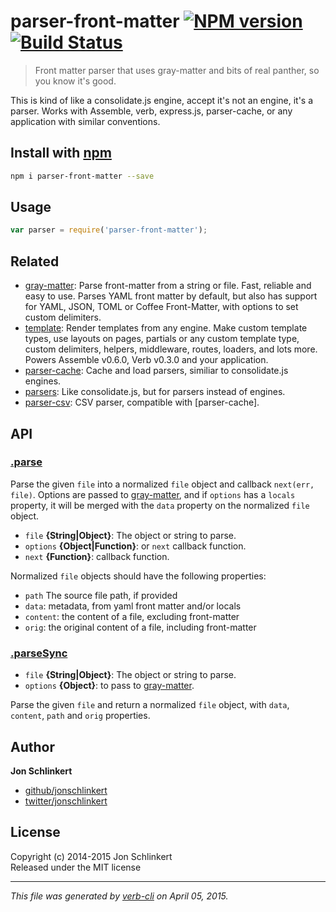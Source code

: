 # parser-front-matter [![NPM version](https://badge.fury.io/js/parser-front-matter.svg)](http://badge.fury.io/js/parser-front-matter)  [![Build Status](https://travis-ci.org/jonschlinkert/parser-front-matter.svg)](https://travis-ci.org/jonschlinkert/parser-front-matter) 

> Front matter parser that uses gray-matter and bits of real panther, so you know it's good.

This is kind of like a consolidate.js engine, accept it's not an engine, it's a parser. Works with Assemble, verb, express.js, parser-cache, or any application with similar conventions.

## Install with [npm](npmjs.org)

```bash
npm i parser-front-matter --save
```

## Usage

```js
var parser = require('parser-front-matter');
```

## Related
 * [gray-matter](https://github.com/jonschlinkert/gray-matter): Parse front-matter from a string or file. Fast, reliable and easy to use. Parses YAML front matter by default, but also has support for YAML, JSON, TOML or Coffee Front-Matter, with options to set custom delimiters.
 * [template](https://github.com/jonschlinkert/template): Render templates from any engine. Make custom template types, use layouts on pages, partials or any custom template type, custom delimiters, helpers, middleware, routes, loaders, and lots more. Powers Assemble v0.6.0, Verb v0.3.0 and your application.
 * [parser-cache](https://github.com/jonschlinkert/parser-cache): Cache and load parsers, similiar to consolidate.js engines.
 * [parsers](https://github.com/jonschlinkert/parsers): Like consolidate.js, but for parsers instead of engines.
 * [parser-csv](https://github.com/jonschlinkert/parser-csv): CSV parser, compatible with [parser-cache].

## API
### [.parse](./index.js#L34)

Parse the given `file` into a normalized `file` object and callback `next(err, file)`. Options are passed to [gray-matter], and if `options` has a `locals` property, it will be merged with the `data` property on the normalized `file` object.

* `file` **{String|Object}**: The object or string to parse.    
* `options` **{Object|Function}**: or `next` callback function.    
* `next` **{Function}**: callback function.    

Normalized `file` objects should have the following properties:

  - `path` The source file path, if provided
  - `data`: metadata, from yaml front matter and/or locals
  - `content`: the content of a file, excluding front-matter
  - `orig`: the original content of a file, including front-matter

### [.parseSync](./index.js#L68)

* `file` **{String|Object}**: The object or string to parse.    
* `options` **{Object}**: to pass to [gray-matter].    

Parse the given `file` and return a normalized `file` object,
with `data`, `content`, `path` and `orig` properties.

## Author

**Jon Schlinkert**

+ [github/jonschlinkert](https://github.com/jonschlinkert)
+ [twitter/jonschlinkert](http://twitter.com/jonschlinkert) 

## License
Copyright (c) 2014-2015 Jon Schlinkert  
Released under the MIT license

***

_This file was generated by [verb-cli](https://github.com/assemble/verb-cli) on April 05, 2015._


[gray-matter]: https://github.com/jonschlinkert/gray-matter "front matter parser"
[globby]: https://github.com/sindresorhus/globby
